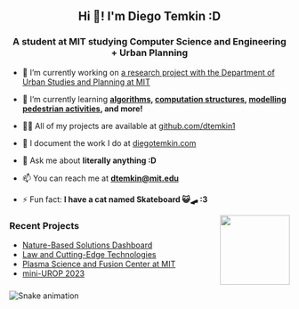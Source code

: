 <h2 align="center">Hi 👋! I'm Diego Temkin :D</h2>
<h3 align="center">A student at MIT studying Computer Science and Engineering + Urban Planning</h3>

- 🔭 I’m currently working on [a research project with the Department of Urban Studies and Planning at MIT](https://dusp.mit.edu/news/leveraging-nature-based-solutions-achieve-carbon-neutral-cities)

- 🌱 I’m currently learning **[algorithms](https://student.mit.edu/catalog/m6a.html#6.1210), [computation structures](https://student.mit.edu/catalog/m6a.html#6.1910), [modelling pedestrian activities](https://student.mit.edu/catalog/m11a.html#11.024), and more!**

- 👨‍💻 All of my projects are available at [github.com/dtemkin1](https://github.com/dtemkin1)

- 📝 I document the work I do at [diegotemkin.com](https://www.diegotemkin.com/)

- 💬 Ask me about **literally anything :D**

- 📫 You can reach me at **dtemkin@mit.edu**

- ⚡ Fun fact: **I have a cat named Skateboard 😺🛹 :3**

<img align="right" height="125" src="https://media.tenor.com/WX8OXgN5VpMAAAAi/waving-wave-hello.gif"  />

### Recent Projects
<!-- BLOG-POST-LIST:START -->
- [Nature-Based Solutions Dashboard](https://www.diegotemkin.com/work/nbs-dashboard-urop/)
- [Law and Cutting-Edge Technologies](https://www.diegotemkin.com/work/law-technology-urop/)
- [Plasma Science and Fusion Center at MIT](https://www.diegotemkin.com/work/psfc-urop/)
- [mini-UROP 2023](https://www.diegotemkin.com/work/mini-urop-2023/)
<!-- BLOG-POST-LIST:END -->

###

<picture>
  <source media="(prefers-color-scheme: dark)" srcset="https://dtemkin1.github.io/dtemkin1/dark.svg" />
  <source media="(prefers-color-scheme: light)" srcset="https://dtemkin1.github.io/dtemkin1/snake.svg" />
  <img alt="Snake animation" src="https://dtemkin1.github.io/dtemkin1/snake.svg" />
</picture>

###
